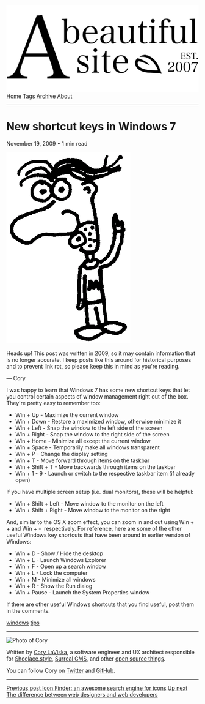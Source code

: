 <a href="../../index.html" class="header-link"><img src="../../images/logos/wordmark.svg" alt="A Beautiful Site" class="wordmark" /></a> <a href="../../index.html" class="nav-item">Home</a> <a href="../../tags/index.html" class="nav-item">Tags</a> <a href="../index.html" class="nav-item">Archive</a> <a href="../../about/index.html" class="nav-item">About</a>

------------------------------------------------------------------------

New shortcut keys in Windows 7
==============================

November 19, 2009 • 1 min read

![A drawing of a cartoon man pointing upwards](../../images/artwork/pointer.gif)

Heads up! This post was written in 2009, so it may contain information that is no longer accurate. I keep posts like this around for historical purposes and to prevent link rot, so please keep this in mind as you're reading.

— Cory

I was happy to learn that Windows 7 has some new shortcut keys that let you control certain aspects of window management right out of the box.  They're pretty easy to remember too:

-   Win + Up - Maximize the current window
-   Win + Down - Restore a maximized window, otherwise minimize it
-   Win + Left - Snap the window to the left side of the screen
-   Win + Right - Snap the window to the right side of the screen
-   Win + Home - Minimize all except the current window
-   Win + Space - Temporarily make all windows transparent
-   Win + P - Change the display setting
-   Win + T - Move forward through items on the taskbar
-   Win + Shift + T - Move backwards through items on the taskbar
-   Win + 1 - 9 - Launch or switch to the respective taskbar item (if already open)

If you have multiple screen setup (i.e. dual monitors), these will be helpful:

-   Win + Shift + Left - Move window to the monitor on the left
-   Win + Shift + Right - Move window to the monitor on the right

And, similar to the OS X zoom effect, you can zoom in and out using Win + + and Win + -  respectively. For reference, here are some of the other useful Windows key shortcuts that have been around in earlier version of Windows:

-   Win + D - Show / Hide the desktop
-   Win + E - Launch Windows Explorer
-   Win + F - Open up a search window
-   Win + L - Lock the computer
-   Win + M - Minimize all windows
-   Win + R - Show the Run dialog
-   Win + Pause - Launch the System Properties window

If there are other useful Windows shortcuts that you find useful, post them in the comments.

<a href="../../tags/windows/index.html" class="post-tag">windows</a> <a href="../../tags/tips/index.html" class="post-tag">tips</a>

------------------------------------------------------------------------

<img src="http://0.gravatar.com/avatar/bf1b3b95fd5b096a3592247c29667b33?s=512" alt="Photo of Cory" class="avatar avatar-small" />

Written by [Cory LaViska](../../index-4.html), a software engineer and UX architect responsible for [Shoelace.style](https://shoelace.style/), [Surreal CMS](https://www.surrealcms.com/), and other [open source things](https://github.com/claviska).

You can follow Cory on [Twitter](https://twitter.com/bgooonz) and [GitHub](https://github.com/claviska).

------------------------------------------------------------------------

<a href="../icon-finder-an-awesome-search-engine-for-icons/index.html" class="post-nav-previous"><span class="small">Previous post</span> Icon Finder: an awesome search engine for icons</a> <a href="../the-difference-between-web-designers-and-web-developers/index.html" class="post-nav-next"><span class="small">Up next</span> The difference between web designers and web developers</a>
